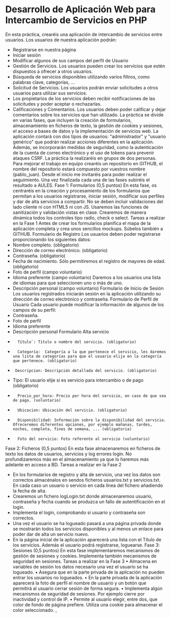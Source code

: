 # Desarrollo de Aplicación Web para Intercambio de Servicios en PHP
En esta práctica, crearéis una aplicación de intercambio de servicios entre usuarios. Los usuarios de nuestra aplicación podrán:
-	Registrarse en nuestra página
-	Iniciar sesión
-	Modificar algunos de sus campos del perfil de Usuario
-	Gestión de Servicios. Los usuarios pueden crear los servicios que estén dispuestos a ofrecer a otros usuarios.
-	Búsqueda de servicios disponibles utilizando varios filtros, como palabras clave, categorías, …
-	Solicitud de Servicios. Los usuarios podrán enviar solicitudes a otros usuarios para utilizar sus servicios.
-	 Los propietarios de los servicios deben recibir notificaciones de las solicitudes y poder aceptar o rechazarlas.
-	Calificaciones y Comentarios. Los usuarios deben poder calificar y dejar comentarios sobre los servicios que han utilizado.
La práctica se divide en varias fases, que incluyen la creación de formularios, almacenamiento en ficheros de texto,  la gestión de cookies y sesiones, el acceso a bases de datos y la implementación de servicios web. La aplicación contará con dos tipos de usuarios: "administrador" y "usuario genérico" que podrán realizar acciones diferentes en la aplicación.
Además, se incorporarán medidas de seguridad, como la autenticación de la cuenta de correo electrónico y el uso de tokens para prevenir ataques CSRF. 
La práctica la realizaréis en grupos de dos personas. Para mejorar el trabajo en equipo crearéis un repositorio en GITHUB, el nombre del repositorio estará compuesto por vuestros nombre (pablo_juan). Desde el inicio me invitaréis para poder realizar el seguimiento. Una vez finalizada cada una de las fases subiréis el resultado a AULES.
Fase 1: Formularios (0,5 puntos)
En esta fase, os centraréis en la creación y procesamiento de los formularios que permitan a los usuarios registrarse, iniciar sesión,  modificar sus perfiles y dar de alta servicios a compartir.
No se deben incluir validaciones del lado cliente ni con HTML5 ni con JS.
Usaremos las funciones de sanitización y validación vistas en clase.
Crearemos de manera dinámica todos los controles tipo radio, check o select.
Tareas a realizar en la Fase 1
Antes de crear los formularios planifica el mapa de la aplicación completa y crea unos sencillos mockups. Súbelos también a GITHUB.
Formulario de Registro
Los usuarios deben poder registrarse proporcionando los siguientes datos:
-	Nombre completo. (obligatorio)
-	Dirección de correo electrónico. (obligatorio)
-	Contraseña. (obligatorio)
-	Fecha de nacimiento. Sólo permitiremos el registro de mayores de edad. (obligatorio)
-	Foto de perfil (campo voluntario)
-	Idioma preferente (campo voluntario) Daremos a los usuarios una lista de idiomas para que seleccionen uno o más de uno.
-	Descripción personal (campo voluntario)
Formulario de Inicio de Sesión
   Los usuarios registrados iniciarán sesión en la aplicación utilizando su dirección de correo electrónico y contraseña.
 Formulario de Perfil de Usuario
   Cada usuario puede modificar la información de algunos de los campos de su perfil:
-	Contraseña. 
-	Foto de perfil 
-	Idioma preferente 
-	Descripción personal 
Formulario Alta servicio
-	    Título`: Título o nombre del servicio. (obligatorio)
-	    Categoría:  Categoría a la que pertenece el servicio, les daremos una lista de categorías para que el usuario elija en la categoría que pertenece. (obligatorio)
-	   Descripcion: Descripción detallada del servicio. (obligatorio)
-	Tipo: El usuario elije si es servicio para intercambio o de pago (obligatorio)
-	    Precio_por_hora: Precio por hora del servicio, en caso de que sea de pago. (voluntario)
-	    Ubicacion: Ubicación del servicio. (obligatorio)
-	    Disponibilidad: Información sobre la disponibilidad del servicio. Ofreceremos diferentes opciones, por ejemplo mañanas, tardes, noches, completa, fines de semana, ... (obligatoria)
-	    Foto del servicio: Foto referente al servicio (voluntario)
Fase 2: Ficheros (0,5 puntos)
En esta fase almacenaremos en ficheros de texto los datos de usuarios, servicios y log errores login. No profundizaremos más en el almacenamiento ya que lo haremos más adelante en acceso a BD.
Tareas a realizar en la Fase 2
-	En los formularios de registro y alta de servicio, una vez los datos son correctos almacénalos en sendos ficheros usuarios.txt y servicios.txt. En cada caso un usuario o servicio en cada línea del fichero añadiendo la fecha de alta.
-	Crearemos un fichero logLogin.txt donde almacenaremos usuario, contraseña y fecha cuando se produzca un fallo de autentificación en el login.
-	Implementa el login, comprobando si usuario y contraseña son correctos.
-	Una vez el usuario se ha logueado pasará a una página privada donde se mostrarán todos los servicios disponibles y al menos un enlace para poder dar de alta un servicio nuevo.
-	En la página inicial de la aplicación aparecerá una lista con el Título de los servicios. Además el usuario podrá registrarse, loguearse.
Fase 3: Sesiones (0,5 puntos)
En esta fase implementaremos mecanismos de gestión de sesiones y cookies. Implementa también mecanismos de seguridad en sesiones.
Tareas a realizar en la Fase 3
•	Almacena en variables de sesión los datos necesario una vez el usuario se ha logueado.
•	Asegura que en la parte privada de la aplicación no pueden entrar los usuarios no logueados.
•	En la parte privada de la aplicación aparecerá la foto de perfil el nombre de usuario y un botón que permitirá al usuario cerrar sesión de forma segura.
•	Implementa algún mecanismos de seguridad de sesiones. Por ejemplo cierre por inactividad y control de IP.
•	Permite al usuario elegir, entre dos,  que color de fondo de página prefiere. Utiliza una cookie para almacenar el color seleccionado.
	,

